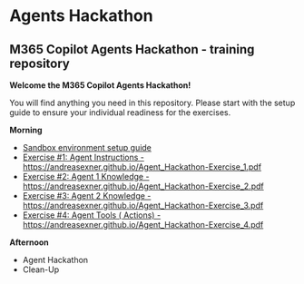 # Agents Hackathon

## M365 Copilot Agents Hackathon - training repository

**Welcome the M365 Copilot Agents Hackathon!**

You will find anything you need in this repository. Please start with the setup guide to ensure your individual readiness for the exercises. 

**Morning**

+ [Sandbox environment setup guide](<Setup/Sandbox environment setup guide.md>)
+ <a href="https://andreasexner.github.io/Agent_Hackathon-Exercise_1.pdf" target="_blank" rel="noopener noreferrer">Exercise #1: Agent Instructions - https://andreasexner.github.io/Agent_Hackathon-Exercise_1.pdf</a>
+ <a href="https://andreasexner.github.io/Agent_Hackathon-Exercise_2.pdf" target="_blank" rel="noopener noreferrer">Exercise #2: Agent 1 Knowledge - https://andreasexner.github.io/Agent_Hackathon-Exercise_2.pdf</a>
+ <a href="https://andreasexner.github.io/Agent_Hackathon-Exercise_3.pdf" target="_blank" rel="noopener noreferrer">Exercise #3: Agent 2 Knowledge - https://andreasexner.github.io/Agent_Hackathon-Exercise_3.pdf</a>
+ <a href="https://andreasexner.github.io/Agent_Hackathon-Exercise_4.pdf" target="_blank" rel="noopener noreferrer">Exercise #4: Agent Tools ( Actions) - https://andreasexner.github.io/Agent_Hackathon-Exercise_4.pdf</a>

**Afternoon**

+ Agent Hackathon
+ Clean-Up